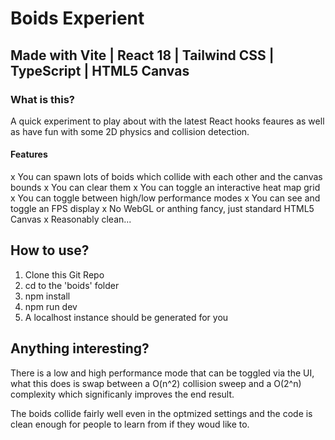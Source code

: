 # Boids Experient
## Made with Vite | React 18 | Tailwind CSS | TypeScript | HTML5 Canvas

### What is this?

A quick experiment to play about with the latest React hooks feaures as well as
have fun with some 2D physics and collision detection.

#### Features
x You can spawn lots of boids which collide with each other and the canvas bounds
x You can clear them
x You can toggle an interactive heat map grid
x You can toggle between high/low performance modes
x You can see and toggle an FPS display
x No WebGL or anthing fancy, just standard HTML5 Canvas
x Reasonably clean...

## How to use?

1. Clone this Git Repo
2. cd to the 'boids' folder
3. npm install
4. npm run dev
5. A localhost instance should be generated for you

## Anything interesting?

There is a low and high performance mode that can be toggled via the UI,
what this does is swap between a O(n^2) collision sweep and a O(2^n) complexity
which significanly improves the end result.

The boids collide fairly well even in the optmized settings and the code is clean
enough for people to learn from if they woud like to.
 
